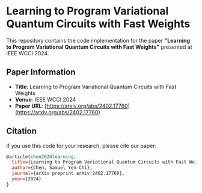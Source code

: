 # Learning to Program Variational Quantum Circuits with Fast Weights

This repository contains the code implementation for the paper **"Learning to Program Variational Quantum Circuits with Fast Weights"** presented at IEEE WCCI 2024.

## Paper Information

- **Title**: Learning to Program Variational Quantum Circuits with Fast Weights
- **Venue**: IEEE WCCI 2024
- **Paper URL**: [https://arxiv.org/abs/2402.17760](https://arxiv.org/abs/2402.17760)


## Citation

If you use this code for your research, please cite our paper:

```bibtex
@article{chen2024learning,
  title={Learning to Program Variational Quantum Circuits with Fast Weights},
  author={Chen, Samuel Yen-Chi},
  journal={arXiv preprint arXiv:2402.17760},
  year={2024}
}

